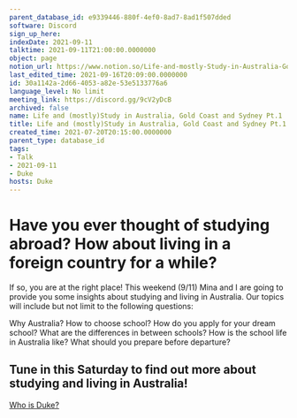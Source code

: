 ```yaml
---
parent_database_id: e9339446-880f-4ef0-8ad7-8ad1f507dded
software: Discord
sign_up_here: 
indexDate: 2021-09-11
talktime: 2021-09-11T21:00:00.0000000
object: page
notion_url: https://www.notion.so/Life-and-mostly-Study-in-Australia-Gold-Coast-and-Sydney-Pt-1-30a1142a2d664053a82e53e5133776a6
last_edited_time: 2021-09-16T20:09:00.0000000
id: 30a1142a-2d66-4053-a82e-53e5133776a6
language_level: No limit
meeting_link: https://discord.gg/9cV2yDcB
archived: false
name: Life and (mostly)Study in Australia, Gold Coast and Sydney Pt.1
title: Life and (mostly)Study in Australia, Gold Coast and Sydney Pt.1
created_time: 2021-07-20T20:15:00.0000000
parent_type: database_id
tags:
- Talk
- 2021-09-11
- Duke
hosts: Duke
---
```



# Have you ever thought of studying abroad? How about living in a foreign country for a while?

If so, you are at the right place! This weekend (9/11) Mina and I are going to provide you some insights about studying and living in Australia. Our topics will include but not limit to the following questions:

Why Australia?
How to choose school?
How do you apply for your dream school?
What are the differences in between schools?
How is the school life in Australia like?
What should you prepare before departure?

## Tune in this Saturday to find out more about studying and living in Australia!
[Who is Duke?](/e0958ccc596f4efea798c99507f0f16e)









